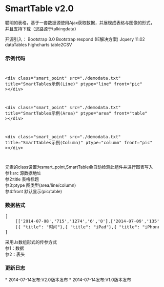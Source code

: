 SmartTable v2.0
=======
聪明的表格，基于一套数据源使用Ajax获取数据，并展现成表格与图像的形式，并且支持下载（思路源于talkingdata）

开源引入：
	Bootstrap 3.0
	Bootstrap respond (IE解决方案)
	Jquery 11.02
	dataTables
	highcharts
	table2CSV


<h3>示例代码</h3>
<pre>

  &lt;div class=&quot;smart_point&quot; src=&quot;./demodata.txt&quot; title=&quot;SmartTables示例(Line)&quot; ptype=&quot;line&quot; front=&quot;pic&quot; &gt;&lt;/div&gt;
  
  &lt;div class=&quot;smart_point&quot; src=&quot;./demodata.txt&quot; title=&quot;SmartTables示例(Area)&quot; ptype=&quot;area&quot; front=&quot;table&quot; &gt;&lt;/div&gt;
  
  &lt;div class=&quot;smart_point&quot; src=&quot;./demodata.txt&quot; title=&quot;SmartTables示例(Column)&quot; ptype=&quot;column&quot; front=&quot;pic&quot; &gt;&lt;/div&gt;

</pre>
元素的class设置为smart_point,SmartTable会自动检测此组件并进行图表写入<br/\>
参1:src   源数据地址<br/\>
参2:title 表格标题<br/\>
参3:ptype 图类型(area/line/column)<br/\>
参4:front 默认显示(pic/table)<br/\>

<h3>数据格式</h3>
<pre>
[
	[['2014-07-08','715','1274','6','0'],['2014-07-09','135','273','4','0'],['2014-07-10','49','110','1','0'],['2014-07-11','31','75','1','0'],['2014-07-12','32','66','1','1'],['2014-07-13','20','78','1','0'],['2014-07-14','17','31','0','0']],
	[{ "title": "时间"},{ "title": "iPad"},{ "title": "iPhone"},{ "title": "iPod touch"},{ "title": "PC"}]
]
</pre>
采用Js数组形式的传参方式<br/\>
参1：数据<br/\>
参2：表头<br/\>


<h3>更新日志</h3>
* 2014-07-14发布:V2.0版本发布
* 2014-07-14发布:V1.0版本发布